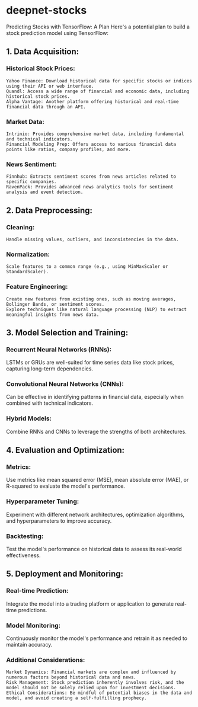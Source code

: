 # deepnet-stocks
Predicting Stocks with TensorFlow: A Plan
Here's a potential plan to build a stock prediction model using TensorFlow:
## 1. Data Acquisition:
  ### Historical Stock Prices:  
    Yahoo Finance: Download historical data for specific stocks or indices using their API or web interface.  
    Quandl: Access a wide range of financial and economic data, including historical stock prices.  
    Alpha Vantage: Another platform offering historical and real-time financial data through an API.  
  ### Market Data:  
    Intrinio: Provides comprehensive market data, including fundamental and technical indicators.  
    Financial Modeling Prep: Offers access to various financial data points like ratios, company profiles, and more.  
  ### News Sentiment:  
    Finnhub: Extracts sentiment scores from news articles related to specific companies.  
    RavenPack: Provides advanced news analytics tools for sentiment analysis and event detection.  
## 2. Data Preprocessing:  
  ### Cleaning:   
    Handle missing values, outliers, and inconsistencies in the data.  
  ### Normalization:  
    Scale features to a common range (e.g., using MinMaxScaler or StandardScaler).  
  ### Feature Engineering:  
    Create new features from existing ones, such as moving averages, Bollinger Bands, or sentiment scores.  
    Explore techniques like natural language processing (NLP) to extract meaningful insights from news data.  
## 3. Model Selection and Training:  
  ### Recurrent Neural Networks (RNNs):  
  LSTMs or GRUs are well-suited for time series data like stock prices, capturing long-term dependencies.  
  ### Convolutional Neural Networks (CNNs):  
  Can be effective in identifying patterns in financial data, especially when combined with technical indicators.  
  ### Hybrid Models:  
  Combine RNNs and CNNs to leverage the strengths of both architectures.  
## 4. Evaluation and Optimization:  
  ### Metrics:  
  Use metrics like mean squared error (MSE), mean absolute error (MAE), or R-squared to evaluate the model's performance.  
  ### Hyperparameter Tuning:  
  Experiment with different network architectures, optimization algorithms, and hyperparameters to improve accuracy.  
  ### Backtesting:  
  Test the model's performance on historical data to assess its real-world effectiveness.  
## 5. Deployment and Monitoring:  
  ### Real-time Prediction:  
  Integrate the model into a trading platform or application to generate real-time predictions.  
  ### Model Monitoring:  
  Continuously monitor the model's performance and retrain it as needed to maintain accuracy.  
  ### Additional Considerations:  
    Market Dynamics: Financial markets are complex and influenced by numerous factors beyond historical data and news.  
    Risk Management: Stock prediction inherently involves risk, and the model should not be solely relied upon for investment decisions.  
    Ethical Considerations: Be mindful of potential biases in the data and model, and avoid creating a self-fulfilling prophecy.  
